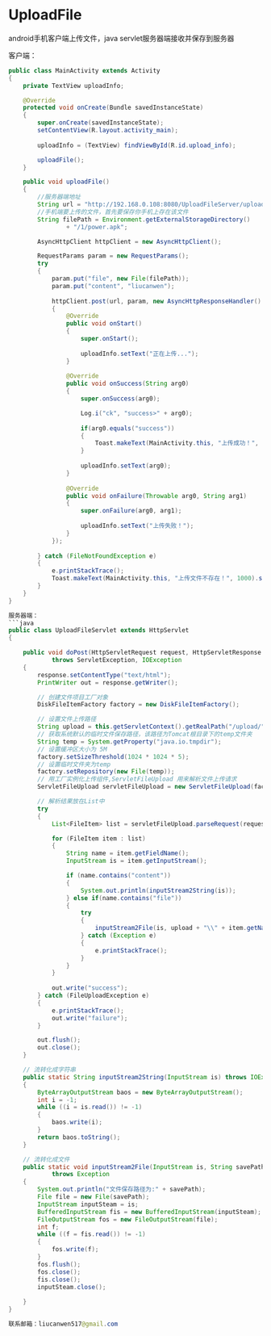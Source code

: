 UploadFile
==========

android手机客户端上传文件，java servlet服务器端接收并保存到服务器

客户端：
```java
public class MainActivity extends Activity
{
	private TextView uploadInfo;

	@Override
	protected void onCreate(Bundle savedInstanceState)
	{
		super.onCreate(savedInstanceState);
		setContentView(R.layout.activity_main);
		
		uploadInfo = (TextView) findViewById(R.id.upload_info);

		uploadFile();
	}

	public void uploadFile()
	{
		//服务器端地址
		String url = "http://192.168.0.108:8080/UploadFileServer/upload";
		//手机端要上传的文件，首先要保存你手机上存在该文件
		String filePath = Environment.getExternalStorageDirectory()
				+ "/1/power.apk";

		AsyncHttpClient httpClient = new AsyncHttpClient();

		RequestParams param = new RequestParams();
		try
		{
			param.put("file", new File(filePath));
			param.put("content", "liucanwen");
			
			httpClient.post(url, param, new AsyncHttpResponseHandler()
			{
				@Override
				public void onStart()
				{
					super.onStart();
					
					uploadInfo.setText("正在上传...");
				}
				
				@Override
				public void onSuccess(String arg0)
				{
					super.onSuccess(arg0);

					Log.i("ck", "success>" + arg0);
					
					if(arg0.equals("success"))
					{
						Toast.makeText(MainActivity.this, "上传成功！", 1000).show();
					}
					
					uploadInfo.setText(arg0);
				}
				
				@Override
				public void onFailure(Throwable arg0, String arg1)
				{
					super.onFailure(arg0, arg1);
					
					uploadInfo.setText("上传失败！");
				}
			});
			
		} catch (FileNotFoundException e)
		{
			e.printStackTrace();
			Toast.makeText(MainActivity.this, "上传文件不存在！", 1000).show();
		}
	}
}

服务器端：
```java
public class UploadFileServlet extends HttpServlet
{

	public void doPost(HttpServletRequest request, HttpServletResponse response)
			throws ServletException, IOException
	{
		response.setContentType("text/html");
		PrintWriter out = response.getWriter();

		// 创建文件项目工厂对象
		DiskFileItemFactory factory = new DiskFileItemFactory();

		// 设置文件上传路径
		String upload = this.getServletContext().getRealPath("/upload/");
		// 获取系统默认的临时文件保存路径，该路径为Tomcat根目录下的temp文件夹
		String temp = System.getProperty("java.io.tmpdir");
		// 设置缓冲区大小为 5M
		factory.setSizeThreshold(1024 * 1024 * 5);
		// 设置临时文件夹为temp
		factory.setRepository(new File(temp));
		// 用工厂实例化上传组件,ServletFileUpload 用来解析文件上传请求
		ServletFileUpload servletFileUpload = new ServletFileUpload(factory);

		// 解析结果放在List中
		try
		{
			List<FileItem> list = servletFileUpload.parseRequest(request);

			for (FileItem item : list)
			{
				String name = item.getFieldName();
				InputStream is = item.getInputStream();

				if (name.contains("content"))
				{
					System.out.println(inputStream2String(is));
				} else if(name.contains("file"))
				{
					try
					{
						inputStream2File(is, upload + "\\" + item.getName());
					} catch (Exception e)
					{
						e.printStackTrace();
					}
				}
			}
			
			out.write("success");
		} catch (FileUploadException e)
		{
			e.printStackTrace();
			out.write("failure");
		}

		out.flush();
		out.close();
	}

	// 流转化成字符串
	public static String inputStream2String(InputStream is) throws IOException
	{
		ByteArrayOutputStream baos = new ByteArrayOutputStream();
		int i = -1;
		while ((i = is.read()) != -1)
		{
			baos.write(i);
		}
		return baos.toString();
	}

	// 流转化成文件
	public static void inputStream2File(InputStream is, String savePath)
			throws Exception
	{
		System.out.println("文件保存路径为:" + savePath);
		File file = new File(savePath);
		InputStream inputSteam = is;
		BufferedInputStream fis = new BufferedInputStream(inputSteam);
		FileOutputStream fos = new FileOutputStream(file);
		int f;
		while ((f = fis.read()) != -1)
		{
			fos.write(f);
		}
		fos.flush();
		fos.close();
		fis.close();
		inputSteam.close();
		
	}
}

联系邮箱：liucanwen517@gmail.com
